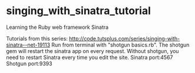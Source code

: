singing_with_sinatra_tutorial
=============================

Learning the Ruby web framework Sinatra

Tutorials from this series: http://code.tutsplus.com/series/singing-with-sinatra--net-19113
Run from terminal with "shotgun basics.rb". The shotgun gem will restart the sinatra app on every request.
Without shotgun, you need to restart Sinatra every time you edit the site.
Sinatra port:4567
Shotgun port:9393
